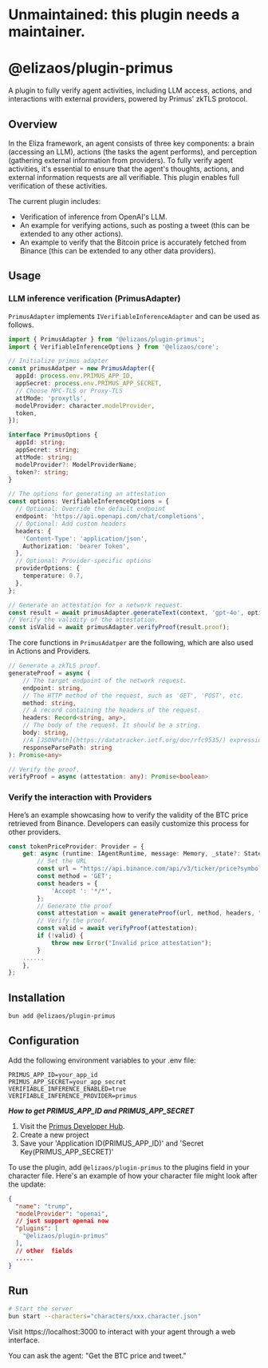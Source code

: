 # Unmaintained: this plugin needs a maintainer.

# @elizaos/plugin-primus

A plugin to fully verify agent activities, including LLM access, actions, and interactions with external providers,
powered by Primus' zkTLS protocol.

## Overview

In the Eliza framework, an agent consists of three key components: a brain (accessing an LLM), actions (the tasks the
agent performs), and perception (gathering external information from providers). To fully verify agent activities, it's
essential to ensure that the agent's thoughts, actions, and external information requests are all verifiable. This
plugin enables full verification of these activities.

The current plugin includes:

- Verification of inference from OpenAI's LLM.
- An example for verifying actions, such as posting a tweet (this can be extended to any other actions).
- An example to verify that the Bitcoin price is accurately fetched from Binance (this can be extended to any other data
  providers).

## Usage

### LLM inference verification (PrimusAdapter)

`PrimusAdapter` implements `IVerifiableInferenceAdapter` and can be used as follows.

```typescript
import { PrimusAdapter } from '@elizaos/plugin-primus';
import { VerifiableInferenceOptions } from '@elizaos/core';

// Initialize primus adapter
const primusAdatper = new PrimusAdapter({
  appId: process.env.PRIMUS_APP_ID,
  appSecret: process.env.PRIMUS_APP_SECRET,
  // Choose MPC-TLS or Proxy-TLS
  attMode: 'proxytls',
  modelProvider: character.modelProvider,
  token,
});

interface PrimusOptions {
  appId: string;
  appSecret: string;
  attMode: string;
  modelProvider?: ModelProviderName;
  token?: string;
}

// The options for generating an attestation
const options: VerifiableInferenceOptions = {
  // Optional: Override the default endpoint
  endpoint: 'https://api.openapi.com/chat/completions',
  // Optional: Add custom headers
  headers: {
    'Content-Type': 'application/json',
    Authorization: 'bearer Token',
  },
  // Optional: Provider-specific options
  providerOptions: {
    temperature: 0.7,
  },
};

// Generate an attestation for a network request.
const result = await primusAdapter.generateText(context, 'gpt-4o', options);
// Verify the validity of the attestation.
const isValid = await primusAdapter.verifyProof(result.proof);
```

The core functions in `PrimusAdatper` are the following, which are also used in Actions and Providers.

```typescript
// Generate a zkTLS proof.
generateProof = async (
    // The target endpoint of the network request.
    endpoint: string,
    // The HTTP method of the request, such as 'GET', 'POST', etc.
    method: string,
    // A record containing the headers of the request.
    headers: Record<string, any>,
    // The body of the request. It should be a string.
    body: string,
    //A [JSONPath](https://datatracker.ietf.org/doc/rfc9535/) expression to locate the specific field in the response you want to attest.
    responseParsePath: string
): Promise<any>

// Verify the proof.
verifyProof = async (attestation: any): Promise<boolean>

```

### Verify the interaction with Providers

Here’s an example showcasing how to verify the validity of the BTC price retrieved from Binance. Developers can easily customize this process for other providers.

```typescript
const tokenPriceProvider: Provider = {
    get: async (runtime: IAgentRuntime, message: Memory, _state?: State) => {
        // Set the URL
        const url = "https://api.binance.com/api/v3/ticker/price?symbol=BTCUSDT";
        const method = 'GET';
        const headers = {
            'Accept	': '*/*',
        };
        // Generate the proof
        const attestation = await generateProof(url, method, headers, "", "$.price");
        // Verify the proof.
        const valid = await verifyProof(attestation);
        if (!valid) {
            throw new Error("Invalid price attestation");
        }
    ......
    },
};
```

## Installation

```bash
bun add @elizaos/plugin-primus
```

## Configuration

Add the following environment variables to your .env file:

```
PRIMUS_APP_ID=your_app_id
PRIMUS_APP_SECRET=your_app_secret
VERIFIABLE_INFERENCE_ENABLED=true
VERIFIABLE_INFERENCE_PROVIDER=primus
```

**_How to get PRIMUS_APP_ID and PRIMUS_APP_SECRET_**

1. Visit the [Primus Developer Hub](https://dev.primuslabs.xyz/).
2. Create a new project
3. Save your 'Application ID(PRIMUS_APP_ID)' and 'Secret Key(PRIMUS_APP_SECRET)'

To use the plugin, add `@elizaos/plugin-primus` to the plugins field in your character file. Here's an example of how your character file might look after the update:

```json
{
  "name": "trump",
  "modelProvider": "openai",
  // just support openai now
  "plugins": [
    "@elizaos/plugin-primus"
  ],
  // other  fields
  .....
}
```

## Run

```bash
# Start the server
bun start --characters="characters/xxx.character.json"
```

Visit https://localhost:3000 to interact with your agent through a web interface.

You can ask the agent: "Get the BTC price and tweet."
